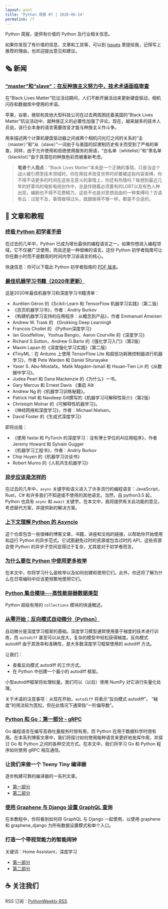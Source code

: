 ```yaml
---
layout: post
title: "Python 周报 #7 | 2020-06-14"
permalink: /7
---
```


Python 周报，提供有价值的 Python 及行业相关信息。

如果你发现了有价值的信息、文章和工具等，可以到 [Issues](https://github.com/qiwihui/PythonWeekly/issues) 里提给我，记得写上推荐的理由。也欢迎提出意见和建议。

## :newspaper_roll: 新闻

### [“master”和“slave”：在反种族主义努力中，技术术语面临审查]()

在“Black Lives Matter”抗议活动期间，人们不断开展活动来更新硬盘驱动，相机闪存和数据库中使用的术语。

苹果，谷歌，微软和其他大型科技公司在过去两周困扰着美国的“Black Lives Matter”抗议活动中，就种族正义的必要性加强了评论。现在，越来越多的技术人员说，该行业本身的语言需要改变才能与种族主义作斗争。

用来描述两个计算机硬盘驱动器之间或两个相机闪光灯之间的关系的“主（master）”和“从（slave）”一词由于与美国的奴隶制历史有关而受到了严格的审查。同样，由于允许使用和拒绝使用服务的用语，“白名单（whitelist）”和“黑名单（blacklist）”由于其潜在的种族色彩而被重新考虑。

> **笔者个人观点**：“Black Lives Matter”本来是一个正确的事情，只是当这个战火被引燃至技术领域时，你在用技术改变世界时却要被这些内容束缚，你不得不话更多的时间在这些无意义的事情上，你还有热情吗？联想到最近几年的好莱坞的电影电视创作中，总是伴随着必须要有的LGBT以及有色人种出现，编剧也不得不花费精力，这些不也是对思想自由的一种束缚吗？古语有云：过犹不及，事情做得过头，就跟做得不够一样，都是不合适的。

## :pencil: 文章和教程

### [终极 Python 初学者手册](https://www.freecodecamp.org/news/the-python-guide-for-beginners/)

在过去的几年中，Python 已成为增长最快的编程语言之一。如果你想进入编程领域，它不仅被广泛使用，而且还是一种很棒的语言。这份 Python 初学者指南可让你在数小时而不是数周的时间内学习该语言的核心。

快速信息：你可以下载此 Python 初学者指南的 [PDF 版本](https://renanmf.com/python-guide-beginners/)。

### [最佳机器学习书籍（2020年更新）](https://blog.floydhub.com/best-machine-learning-books/)

这是2020年最佳机器学习和深度学习书籍清单：

- Aurélien Géron 的《Scikit-Learn 和 TensorFlow 机器学习实践》（第二版）
- 《百页机器学习书》，作者：Andriy Burkov
- 《构建机器学习支持的应用程序：从概念到产品》，作者 Emmanuel Ameisen
- Andrew W. Trask 的 《Grokking Deep Learning》
- Francois Chollet 的 《Python深度学习》
- Ian Goodfellow，Yoshua Bengio，Aaron Courville 的《深度学习》
- Richard S.Sutton，Andrew G.Barto 的《强化学习入门》（第2版）
- Maxim Lapan 的《深度强化学习实践》（第二版）
- 《TinyML：在 Arduino 上使用 TensorFlow Lite 和超低功耗微控制器进行机器学习》，作者 Pete Warden 和 Daniel Situnayake
- Yaser S. Abu-Mostafa，Malik Magdon-Ismail 和 Hsuan-Tien Lin 的《从数据中学习》。
- Judea Pearl 和 Dana Mackenzie 的《为什么》一书。
- Gary Marcus 和 Ernest Davis 《重启 AI》
- Andrew Ng 的《机器学习训练秘籍》。
- Patrick Hall 和 Navdeep Gill撰写的《机器学习可解释性简介》（第2版）
- Christoph Molnar 的《可解释性机器学习》。
- 《神经网络和深度学习》，作者：Michael Nielsen。
- David Foster 的《生成式深度学习》

即将出版：

- 《使用 fastai 和 PyTorch 的深度学习：没有博士学位的AI应用程序》，作者 Jeremy Howard 和 Sylvain Gugger
- 《机器学习工程书》，作者：Andriy Burkov
- Chip Huyen 的《机器学习访谈书》
- Robert Munro 的《人机共生机器学习》

### [异步应该是怎样的](https://sobolevn.me/2020/06/how-async-should-have-been)

在过去的几年中，`async` 关键字和语义进入了许多流行的编程语言：JavaScript，Rust，C# 和许多我们不知道或不使用的其他语言。当然，自 python3.5 起，Python 也具有 `async` 和 `await` 关键字。在本文中，我将提供有关此功能的意见，考虑替代方案，并提供新的解决方案。

### [上下文理解 Python 的 Asyncio](https://github.com/rednafi/thinking-asyncio)

这个仓库包含一些很棒的博客文章，书籍，讲座和文档的链接，以帮助你开始使用和运行 Python 的异步范式。它试图避免过时的资源或包含过时的 API，这些资源会使 Python 的异步子空间显得过于复杂，尤其是对于初学者而言。

### [为什么要在 Python 中使用更多枚举](https://florian-dahlitz.de/blog/why-you-should-use-more-enums-in-python)

在本文中，你将学习什么是枚举以及如何创建和使用它们。此外，你还将了解为什么在日常编码中应该更频繁地使用它们。

### [Python 集合模块──高性能容器数据类型](https://towardsdatascience.com/pythons-collections-module-high-performance-container-data-types-cb4187afb5fc)

Python 超级有用的 `collections` 模块的快速概述。

### [从零开始：反向模式自动微分（Python）](https://sidsite.com/posts/autodiff/)

自动微分是深度学习框架的基础。深度学习模型通常使用基于梯度的技术进行训练，而 `autodiff` 甚至可以从庞大，复杂的模型中轻松获得梯度。反向模式 autodiff 由于其效率和准确性，是大多数深度学习框架使用的 autodiff 方法。

让我们：

- 查看反向模式 autodiff 的工作方式。
- 在 Python 中创建一个最小的 autodiff 框架。

小型autodiff框架将处理标量。我们可以（以后）使用 NumPy 对它进行矢量化处理。

关于术语的注意事项：从现在开始，`autodiff` 将表示“反向模式 autodiff”。 “梯度”的用法较为宽松，但在此情况下通常指“一阶偏导数”。

### [Python 和 Go：第一部分 - gRPC](https://www.ardanlabs.com/blog/2020/06/python-go-grpc.html)

Go 编程语言在编写高吞吐量服务时很有用，而 Python 在用于数据科学时很有用。在本系列博客文章中，我们将探讨如何使用每种语言来更好地发挥作用，并探讨 Go 和 Python 之间的各种交流方式。在本文中，我们将学习 Go 和 Python 程序如何使用 gRPC 相互通信。

### 让我们来做一个 Teeny Tiny 编译器

逐步构建可靠的编译器的一系列文章。

- [第一部分](http://web.eecs.utk.edu/~azh/blog/teenytinycompiler1.html)
- [第二部分](http://web.eecs.utk.edu/~azh/blog/teenytinycompiler2.html)

### [使用 Graphene 与 Django 设置 GraphQL 查询](https://blog.bitsacm.in/using-graphql-with-diango/)

在本教程中，你将看到如何将 GraphQL 与 Django 一起使用，以使用 graphene 和 graphene_django 为所有数据设置模式和单个入口。

### 打造一个带视觉能力的智能闹钟

关键词：Home Assistant，深度学习

- [第一部分](https://sspai.com/post/52612)
- [第二部分](https://sspai.com/post/52708)

<!-- ## :office: 项目，软件包和代码

开源的项目，软件包和代码，以及开发过程中用常用的工具等。

## :books: 书籍

不错的书的推荐。

## :tv: 音视频

不错的音频和视频推荐，包含播客等。 -->

## :coffee: 关注我们

RSS 订阅：[PythonWeekly RSS](https://pyweekly.qiwihui.com/feed.xml)
